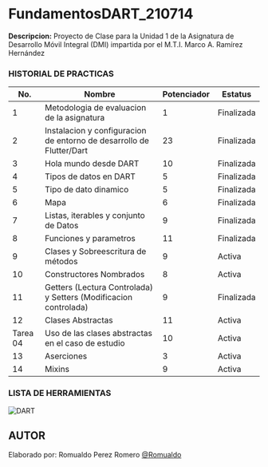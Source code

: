 # FundamentosDART_210714





**Descripcion:**
Proyecto de Clase para la Unidad 1 de la Asignatura de Desarrollo Móvil Integral (DMI) impartida por el M.T.I. Marco A. Ramírez Hernández


### HISTORIAL DE PRACTICAS

|No.| Nombre|Potenciador|Estatus|
|--|--|--|--|
|1| Metodologia de evaluacion de la asignatura|1|Finalizada|
|2|Instalacion y configuracion de entorno de desarrollo de Flutter/Dart|23|Finalizada|
|3|Hola mundo desde DART|10|Finalizada|
|4|Tipos de datos en DART|5|Finalizada|
|5|Tipo de dato dinamico|5|Finalizada|
|6|Mapa|6|Finalizada|
|7|Listas, iterables y conjunto de Datos|9|Finalizada|
|8|Funciones y parametros|11|Finalizada|
|9|Clases y Sobreescritura de métodos|9|Activa|
|10|Constructores Nombrados|8|Activa|
|11|Getters (Lectura Controlada) y Setters (Modificacion controlada)|9|Finalizada|
|12|Clases Abstractas|11|Activa|
|Tarea 04|Uso de las clases abstractas en el caso de estudio|10|Activa|
|13|Aserciones|3|Activa|
|14|Mixins|9|Activa|




### LISTA DE HERRAMIENTAS
![DART](https://img.shields.io/badge/Dart-0175c2?style=for-the-badge&logo=dart&logoColor=white)


## AUTOR
Elaborado por: Romualdo Perez Romero [@Romualdo](https://github.com/RommGG)






